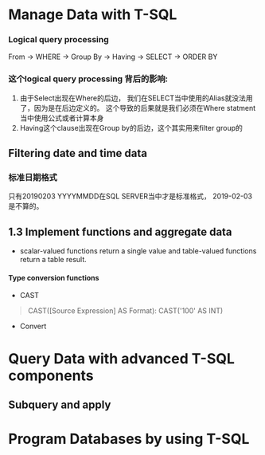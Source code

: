 # Manage Data with T-SQL

### Logical query processing
 From -> WHERE -> Group By -> Having -> SELECT -> ORDER BY
### 这个logical query processing 背后的影响:
1. 由于Select出现在Where的后边， 我们在SELECT当中使用的Alias就没法用了，因为是在后边定义的。
这个导致的后果就是我们必须在Where statment当中使用公式或者计算本身
2. Having这个clause出现在Group by的后边，这个其实用来filter group的

## Filtering date and time data
### 标准日期格式 
只有20190203 YYYYMMDD在SQL SERVER当中才是标准格式， 2019-02-03是不算的。


## 1.3 Implement functions and aggregate data
* scalar-valued functions return a single value and table-valued functions return a table result.
#### Type conversion functions
* CAST
> CAST([Source Expression] AS Format): CAST('100' AS INT)
* Convert








# Query Data with advanced T-SQL components
## Subquery and apply
# Program Databases by using T-SQL
